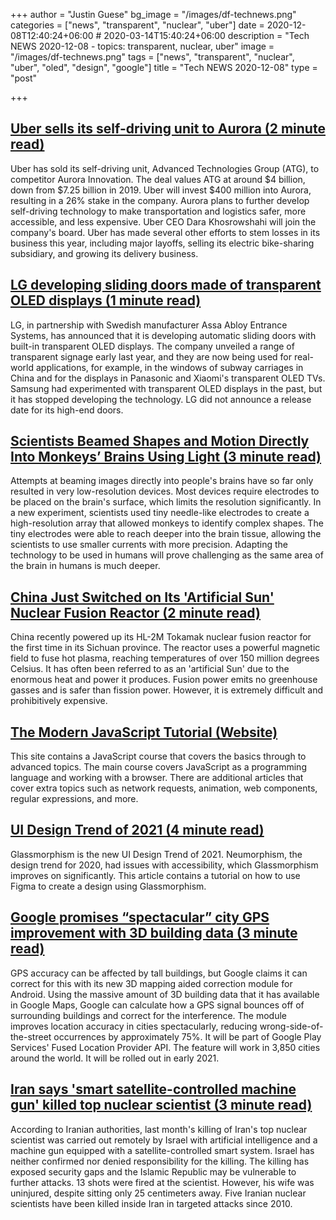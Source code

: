 +++
author = "Justin Guese"
bg_image = "/images/df-technews.png"
categories = ["news", "transparent", "nuclear", "uber"]
date = 2020-12-08T12:40:24+06:00 # 2020-03-14T15:40:24+06:00
description = "Tech NEWS 2020-12-08 - topics: transparent, nuclear, uber"
image = "/images/df-technews.png"
tags = ["news", "transparent", "nuclear", "uber", "oled", "design", "google"]
title = "Tech NEWS 2020-12-08"
type = "post"

+++

## [Uber sells its self-driving unit to Aurora (2 minute read)](https://www.cnbc.com/2020/12/07/uber-sells-atg-self-driving-unit-to-aurora-.html/1/0100017642093e3c-116b54a7-c21b-4efa-aa49-b809855eb9db-000000/X37Hy23Uxc51IujdJN5LGLzQvsFDo5m_p4bKbHk-x2s=170)

Uber has sold its self-driving unit, Advanced Technologies Group (ATG), to competitor Aurora Innovation. The deal values ATG at around $4 billion, down from $7.25 billion in 2019. Uber will invest $400 million into Aurora, resulting in a 26% stake in the company. Aurora plans to further develop self-driving technology to make transportation and logistics safer, more accessible, and less expensive. Uber CEO Dara Khosrowshahi will join the company's board. Uber has made several other efforts to stem losses in its business this year, including major layoffs, selling its electric bike-sharing subsidiary, and growing its delivery business.

## [LG developing sliding doors made of transparent OLED displays (1 minute read)](https://www.theverge.com/2020/12/7/22158335/lg-assa-abloy-automatic-sliding-doors-transparent-oled-displays/1/0100017642093e3c-116b54a7-c21b-4efa-aa49-b809855eb9db-000000/WZDoZS5Fh4ju4TLKjF-C09s7GRNcJbl1kPDObj6Si6c=170)

LG, in partnership with Swedish manufacturer Assa Abloy Entrance Systems, has announced that it is developing automatic sliding doors with built-in transparent OLED displays. The company unveiled a range of transparent signage early last year, and they are now being used for real-world applications, for example, in the windows of subway carriages in China and for the displays in Panasonic and Xiaomi's transparent OLED TVs. Samsung had experimented with transparent OLED displays in the past, but it has stopped developing the technology. LG did not announce a release date for its high-end doors.

## [Scientists Beamed Shapes and Motion Directly Into Monkeys’ Brains Using Light (3 minute read)](https://singularityhub.com/2020/12/07/scientists-beamed-shapes-and-motion-directly-into-monkeys-brains-using-light//1/0100017642093e3c-116b54a7-c21b-4efa-aa49-b809855eb9db-000000/c33sywPqY1oWQUofJNSwdOml-itFIiH9QfZgk1oZSh8=170)

Attempts at beaming images directly into people's brains have so far only resulted in very low-resolution devices. Most devices require electrodes to be placed on the brain's surface, which limits the resolution significantly. In a new experiment, scientists used tiny needle-like electrodes to create a high-resolution array that allowed monkeys to identify complex shapes. The tiny electrodes were able to reach deeper into the brain tissue, allowing the scientists to use smaller currents with more precision. Adapting the technology to be used in humans will prove challenging as the same area of the brain in humans is much deeper.

## [China Just Switched on Its 'Artificial Sun' Nuclear Fusion Reactor (2 minute read)](https://www.sciencealert.com/china-just-powered-up-its-artificial-sun-nuclear-fusion-reactor/amp/1/0100017642093e3c-116b54a7-c21b-4efa-aa49-b809855eb9db-000000/97qfG-fub0622_bbmoQWQ7wKWX9zGKEscyJxltPjmGM=170)

China recently powered up its HL-2M Tokamak nuclear fusion reactor for the first time in its Sichuan province. The reactor uses a powerful magnetic field to fuse hot plasma, reaching temperatures of over 150 million degrees Celsius. It has often been referred to as an 'artificial Sun' due to the enormous heat and power it produces. Fusion power emits no greenhouse gasses and is safer than fission power. However, it is extremely difficult and prohibitively expensive.

## [The Modern JavaScript Tutorial (Website)](https://javascript.info//1/0100017642093e3c-116b54a7-c21b-4efa-aa49-b809855eb9db-000000/qdv-QdO9OFgDrxIuhPBfDKChNNoFKwAvni0SbknZulM=170)

This site contains a JavaScript course that covers the basics through to advanced topics. The main course covers JavaScript as a programming language and working with a browser. There are additional articles that cover extra topics such as network requests, animation, web components, regular expressions, and more.

## [UI Design Trend of 2021 (4 minute read)](https://dev.to/harshhhdev/ui-design-trend-of-2021-4fb7/1/0100017642093e3c-116b54a7-c21b-4efa-aa49-b809855eb9db-000000/WGBGifTnbhjcLcepvxNUnhc3gDDZwFkZn5JRcSD7fMM=170)

Glassmorphism is the new UI Design Trend of 2021. Neumorphism, the design trend for 2020, had issues with accessibility, which Glassmorphism improves on significantly. This article contains a tutorial on how to use Figma to create a design using Glassmorphism.

## [Google promises “spectacular” city GPS improvement with 3D building data (3 minute read)](https://arstechnica.com/gadgets/2020/12/google-promises-spectacular-city-gps-improvement-with-3d-building-data//1/0100017642093e3c-116b54a7-c21b-4efa-aa49-b809855eb9db-000000/E2etffTOJfUd-LLJxoSWUO3rgJZEuCC8BjXNYZaTCc4=170)

GPS accuracy can be affected by tall buildings, but Google claims it can correct for this with its new 3D mapping aided correction module for Android. Using the massive amount of 3D building data that it has available in Google Maps, Google can calculate how a GPS signal bounces off of surrounding buildings and correct for the interference. The module improves location accuracy in cities spectacularly, reducing wrong-side-of-the-street occurrences by approximately 75%. It will be part of Google Play Services' Fused Location Provider API. The feature will work in 3,850 cities around the world. It will be rolled out in early 2021.

## [Iran says 'smart satellite-controlled machine gun' killed top nuclear scientist (3 minute read)](https://www.reuters.com/article/iran-nuclear-scientist/iran-says-smart-satellite-controlled-machine-gun-killed-top-nuclear-scientist-idUSKBN28H13F/1/0100017642093e3c-116b54a7-c21b-4efa-aa49-b809855eb9db-000000/kgc5MDfQ23sP1mgKgMg8nlpJ4A7zH3Q-jxhnHpWUfgE=170)

According to Iranian authorities, last month's killing of Iran's top nuclear scientist was carried out remotely by Israel with artificial intelligence and a machine gun equipped with a satellite-controlled smart system. Israel has neither confirmed nor denied responsibility for the killing. The killing has exposed security gaps and the Islamic Republic may be vulnerable to further attacks. 13 shots were fired at the scientist. However, his wife was uninjured, despite sitting only 25 centimeters away. Five Iranian nuclear scientists have been killed inside Iran
in targeted attacks since 2010.


